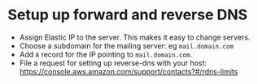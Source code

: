 # Setup up forward and reverse DNS

- Assign Elastic IP to the server. This makes it easy to change servers.
- Choose a subdomain for the mailing server: eg `mail.domain.com`
- Add `A` record for the IP pointing to `mail.domain.com`.
- File a request for setting up reverse-dns with your host: https://console.aws.amazon.com/support/contacts?#/rdns-limits
